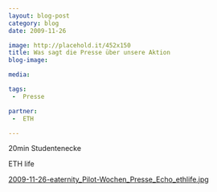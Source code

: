```yaml
---
layout: blog-post
category: blog
date: 2009-11-26

image: http://placehold.it/452x150
title: Was sagt die Presse über unsere Aktion 
blog-image:  

media: 

tags:
 -  Presse

partner:
 -  ETH

---
```


20min Studentenecke

ETH life

[2009-11-26-eaternity_Pilot-Wochen_Presse_Echo_ethlife.jpg][1]
 
 
[1]: http://www.ethlife.ethz.ch/archive_articles/091125_eaternity_lul/index
 
